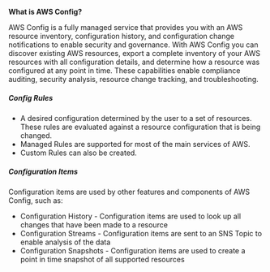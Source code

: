 
**What is AWS Config?**

AWS Config is a fully managed service that provides you with an AWS resource inventory, configuration history, and configuration change notifications to enable security and governance. With AWS Config you can discover existing AWS resources, export a complete inventory of your AWS resources with all configuration details, and determine how a resource was configured at any point in time. These capabilities enable compliance auditing, security analysis, resource change tracking, and troubleshooting.


##### Config Rules
- A desired configuration determined by the user to a set of resources. These rules are evaluated against a resource configuration that is being changed.
- Managed Rules are supported for most of the main services of AWS.
- Custom Rules can also be created.

##### Configuration Items
Configuration items are used by other features and components of AWS Config, such as:
-   Configuration History - Configuration items are used to look up all changes that have been made to a resource
-   Configuration Streams - Configuration items are sent to an SNS Topic to enable analysis of the data
-   Configuration Snapshots - Configuration items are used to create a point in time snapshot of all supported resources